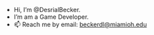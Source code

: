 -  Hi, I’m @DesrialBecker.
-  I’m am a Game Developer.
- 📫 Reach me by email: beckerdl@miamioh.edu

<!---
DesrialBecker/DesrialBecker is a ✨ special ✨ repository because its `README.md` (this file) appears on your GitHub profile.
You can click the Preview link to take a look at your changes.
--->

